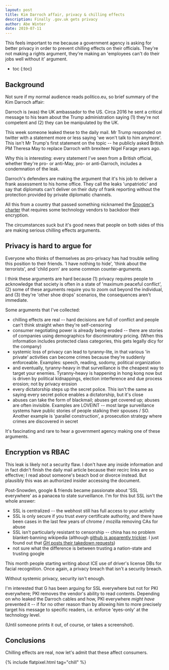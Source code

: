 ```yaml
---
layout: post
title: Kim Darroch affair, privacy & chilling effects
description: Finally .gov.uk gets privacy
author: Abe Winter
date: 2019-07-11
---
```


This feels important to me because a government agency is asking for better privacy in order to prevent chilling effects on their officials. They're not making a rights argument, they're making an 'employees can't do their jobs well without it' argument.

* toc
{:toc}

## Background

Not sure if my normal audience reads politico.eu, so brief summary of the Kim Darroch affair:

Darroch is (was) the UK ambassador to the US. Circa 2016 he sent a critical message to his team about the Trump administration saying (1) they're not competent and (2) they can be manipulated by the UK.

This week someone leaked these to the daily mail. Mr Trump responded on twitter with a statement more or less saying 'we won't talk to him anymore'. This isn't Mr Trump's first statement on the topic -- he publicly asked British PM Theresa May to replace Darroch with brexiteer Nigel Farage years ago.

Why this is interesting: every statement I've seen from a British official, whether they're pro- or anti-May, pro- or anti-Darroch, includes a condemnation of the leak.

Darroch's defenders are making the argument that it's his job to deliver a frank assessment to his home office. They call the leaks 'unpatriotic' and say that diplomats can't deliver on their duty of frank reporting without the protection provided by private diplomatic channels.

All this from a country that passed something nicknamed the [Snooper's charter](https://en.wikipedia.org/wiki/Investigatory_Powers_Act_2016) that requires some technology vendors to backdoor their encryption.

The circumstances suck but it's good news that people on both sides of this are making serious chilling effects arguments.

## Privacy is hard to argue for

Everyone who thinks of themselves as pro-privacy has had trouble selling this position to their friends. 'I have nothing to hide', 'think about the terrorists', and 'child porn' are some common counter-arguments.

I think these arguments are hard because (1) privacy requires people to acknowledge that society is often in a state of 'maximum peaceful conflict', (2) some of these arguments require you to zoom out beyond the individual, and (3) they're 'other shoe drops' scenarios, the consequences aren't immediate.

Some arguments that I've collected:

* chilling effects are real -- hard decisions are full of conflict and people can't think straight when they're self-censoring
* consumer negotiating power is already being eroded -- there are stories of companies using demographics for discriminatory pricing. (When this information includes protected class categories, this gets legally dicy for the company)
* systemic loss of privacy can lead to tyranny-lite, in that various 'in private' activities can become crimes because they're suddenly enforceable. Examples: speech, reading, sodomy, political organization
* and eventually, tyranny-heavy in that surveillance is the cheapest way to target your enemies. Tyranny-heavy is happening in hong kong now but is driven by political kidnappings, election interference and due process erosion; not by privacy erosion
* every dictatorship steps up the secret police. This isn't the same as saying every secret police enables a dictatorship, but it's close
* abuses can take the form of blackmail; abuses get covered up; abuses are often invisible. Examples are LOVEINT -- most large surveillance systems have public stories of people stalking their spouses / SO. Another example is 'parallel construction', a prosecution strategy where crimes are discovered in secret 

It's fascinating and rare to hear a government agency making one of these arguments.

## Encryption vs RBAC

This leak is likely not a security flaw. I don't have any inside information and in fact didn't finish the daily mail article because their recirc links are so effective; I read about someone's beach bod or divorce instead. But plausibly this was an authorized insider accessing the document.

Post-Snowden, google & friends became passionate about 'SSL everywhere' as a panacea to state surveillance. I'm for this but SSL isn't the whole answer:

* SSL is centralized -- the webhost still has full access to your activity
* SSL is only secure if you trust *every* certificate authority, and there have been cases in the last few years of chrome / mozilla removing CAs for abuse
* SSL isn't particularly resistant to censorship -- china has no problem blanket-banning wikipedia (although [github is apparently trickier](https://qz.com/718465/chinas-fierce-censors-try-a-new-tactic-with-github-asking-nicely/). I just found out that [GH posts their takedown requests](https://github.com/github/gov-takedowns))
* not sure what the difference is between trusting a nation-state and trusting google

This month people starting writing about ICE use of driver's license DBs for facial recognition. Once again, a privacy breach that isn't a security breach.

Without systemic privacy, security isn't enough.

I'm interested that G has been arguing for SSL everywhere but not for PKI everywhere; PKI removes the vendor's ability to read contents. Depending on who leaked the Darroch cables and how, PKI everywhere *might have* prevented it -- if for no other reason than by allowing him to more precisely target his message to specific readers, i.e. enforce 'eyes-only' at the technology level.

(Until someone prints it out, of course, or takes a screenshot).

## Conclusions

Chilling effects are real, now let's admit that these affect consumers.

{% include flatpixel.html tag="chill" %}

